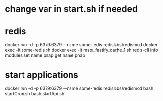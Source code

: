 # change var in start.sh if needed

# redis
docker run -d -p 6379:6379 --name some-redis redislabs/redismod
docker exec -it some-redis sh
docker exec -it mspr_fastify_cache_1 sh
redis-cli
info modules
set name pnap
get name pnap
# start applications
docker run -d -p 6379:6379 --name some-redis redislabs/redismod
bash startCron.sh
bash startApi.sh